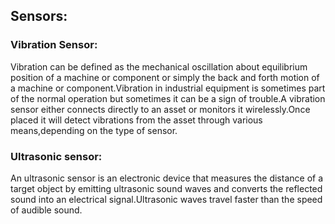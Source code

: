 ## Sensors:
### Vibration Sensor:
Vibration can be defined as the mechanical oscillation about equilibrium position of a machine or component or simply the back and forth motion of a machine or component.Vibration in industrial equipment is sometimes part of the normal operation but sometimes it can be a sign of trouble.A vibration sensor either connects directly to an asset or monitors it wirelessly.Once placed it will detect vibrations from the asset through various means,depending on the type of sensor.
### Ultrasonic sensor:
An ultrasonic sensor is an electronic device that measures the distance of a target object by emitting ultrasonic sound waves and converts the reflected sound into an electrical signal.Ultrasonic waves travel faster than the speed of audible sound.

